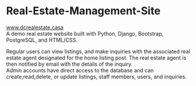 # Real-Estate-Management-Site
www.dcrealestate.casa <br />
A demo real estate website built with Python, Django, Bootstrap, PostgreSQL, and HTML/CSS.

Regular users can view listings, and make inquiries with the associated real estate agent designated for the home listing post. The real estate agent is then notified by email with the details of the inquiry. <br>
Admin accounts have direct access to the database and can create,read,delete, or update listings, staff members, users, and inquiries.
